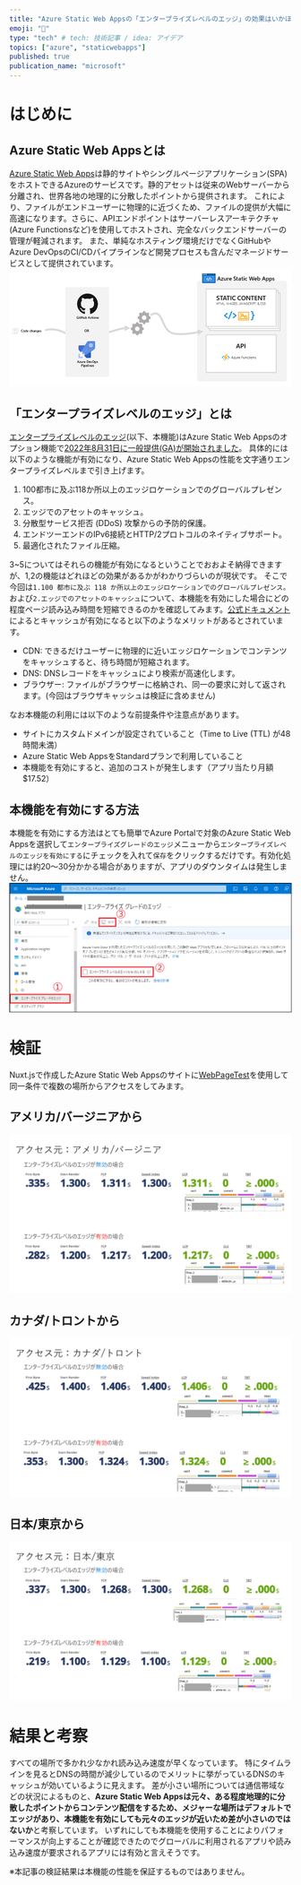 ```yaml
---
title: "Azure Static Web Appsの「エンタープライズレベルのエッジ」の効果はいかほど？"
emoji: "🚀"
type: "tech" # tech: 技術記事 / idea: アイデア
topics: ["azure", "staticwebapps"]
published: true
publication_name: "microsoft"
---
```



# はじめに
## Azure Static Web Appsとは
[Azure Static Web Apps](https://azure.microsoft.com/ja-jp/services/app-service/static/)は静的サイトやシングルページアプリケーション(SPA)をホストできるAzureのサービスです。静的アセットは従来のWebサーバーから分離され、世界各地の地理的に分散したポイントから提供されます。 これにより、ファイルがエンドユーザーに物理的に近づくため、ファイルの提供が大幅に高速になります。さらに、APIエンドポイントはサーバーレスアーキテクチャ(Azure Functionsなど)を使用してホストされ、完全なバックエンドサーバーの管理が軽減されます。
また、単純なホスティング環境だけでなくGitHubやAzure DevOpsのCI/CDパイプラインなど開発プロセスも含んだマネージドサービスとして提供されています。
![](/images/azure-static-webapps-enterprise-grade-edge/overview.png)

## 「エンタープライズレベルのエッジ」とは
[エンタープライズレベルのエッジ](https://docs.microsoft.com/ja-jp/azure/static-web-apps/enterprise-edge?tabs=azure-portal)(以下、本機能)はAzure Static Web Appsのオプション機能で[2022年8月31日に一般提供(GA)が開始されました](https://azure.microsoft.com/ja-jp/updates/generally-available-enterprisegrade-edge-for-azure-static-web-apps/)。
具体的には以下のような機能が有効になり、Azure Static Web Appsの性能を文字通りエンタープライズレベルまで引き上げます。

1. 100都市に及ぶ118か所以上のエッジロケーションでのグローバルプレゼンス。
1. エッジでのアセットのキャッシュ。
1. 分散型サービス拒否 (DDoS) 攻撃からの予防的保護。
1. エンドツーエンドのIPv6接続とHTTP/2プロトコルのネイティブサポート。
1. 最適化されたファイル圧縮。

3~5についてはそれらの機能が有効になるということでおおよそ納得できますが、1,2の機能はどれほどの効果があるかがわかりづらいのが現状です。
そこで今回は`1.100 都市に及ぶ 118 か所以上のエッジロケーションでのグローバルプレゼンス。`および`2.エッジでのアセットのキャッシュ`について、本機能を有効にした場合にどの程度ページ読み込み時間を短縮できるのかを確認してみます。[公式ドキュメント](https://docs.microsoft.com/ja-jp/azure/static-web-apps/enterprise-edge?tabs=azure-portal#caching)によるとキャッシュが有効になると以下のようなメリットがあるとされています。
- CDN: できるだけユーザーに物理的に近いエッジロケーションでコンテンツをキャッシュすると、待ち時間が短縮されます。 
- DNS: DNSレコードをキャッシュにより検索が高速化します。
- ブラウザー: ファイルがブラウザーに格納され、同一の要求に対して返されます。(今回はブラウザキャッシュは検証に含めません)

なお本機能の利用には以下のような前提条件や注意点があります。
- サイトにカスタムドメインが設定されていること（Time to Live (TTL) が48時間未満）
- Azure Static Web AppsをStandardプランで利用していること
- 本機能を有効にすると、追加のコストが発生します（アプリ当たり月額$17.52）

## 本機能を有効にする方法
本機能を有効にする方法はとても簡単でAzure Portalで対象のAzure Static Web Appsを選択して`エンタープライズグレードのエッジ`メニューから`エンタープライズレベルのエッジを有効にする`にチェックを入れて`保存`をクリックするだけです。有効化処理には約20～30分かかる場合がありますが、アプリのダウンタイムは発生しません。
![](/images/azure-static-webapps-enterprise-grade-edge/how-to-enable.png)

# 検証
Nuxt.jsで作成したAzure Static Web Appsのサイトに[WebPageTest](https://www.webpagetest.org/)を使用して同一条件で複数の場所からアクセスをしてみます。

## アメリカ/バージニアから
![](/images/azure-static-webapps-enterprise-grade-edge/speedtest/usa.jpg)

## カナダ/トロントから
![](/images/azure-static-webapps-enterprise-grade-edge/speedtest/canada.jpg)

## 日本/東京から
![](/images/azure-static-webapps-enterprise-grade-edge/speedtest/japan.jpg)


# 結果と考察
すべての場所で多かれ少なかれ読み込み速度が早くなっています。
特にタイムラインを見るとDNSの時間が減少しているのでメリットに挙がっているDNSのキャッシュが効いているように見えます。
差が小さい場所については通信帯域などの状況によるものと、**Azure Static Web Appsは元々、ある程度地理的に分散したポイントからコンテンツ配信をするため、メジャーな場所はデフォルトでエッジがあり、本機能を有効にしても元々のエッジが近いため差が小さいのではないか**と考察しています。
いずれにしても本機能を使用することによりパフォーマンスが向上することが確認できたのでグローバルに利用されるアプリや読み込み速度が要求されるアプリには有効と言えそうです。

※本記事の検証結果は本機能の性能を保証するものではありません。